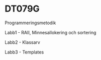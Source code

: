 # DT079G
Programmeringsmetodik

Labb1 - RAII, Minnesallokering och sortering

Labb2 - Klassarv

Labb3 - Templates

